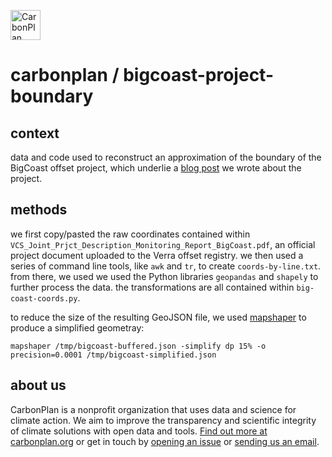 <p align="left" >
<a href='https://carbonplan.org'>
<picture>
  <source media="(prefers-color-scheme: dark)" srcset="https://carbonplan-assets.s3.amazonaws.com/monogram/light-small.png">
  <img alt="CarbonPlan monogram." height="48" src="https://carbonplan-assets.s3.amazonaws.com/monogram/dark-small.png">
</picture>
</a>
</p>

# carbonplan / bigcoast-project-boundary

## context

data and code used to reconstruct an approximation of the boundary of the BigCoast offset project, which underlie a [blog post](https://carbonplan.org/blog/bigcoast-project-boundary) we wrote about the project.


## methods

we first copy/pasted the raw coordinates contained within `VCS_Joint_Prjct_Description_Monitoring_Report_BigCoast.pdf`, an official project document uploaded to the Verra offset registry. we then used a series of command line tools, like `awk` and `tr`, to create `coords-by-line.txt`. from there, we used we used the Python libraries `geopandas` and `shapely` to further process the data. the transformations are all contained within `big-coast-coords.py`. 

to reduce the size of the resulting GeoJSON file, we used [mapshaper](https://github.com/mbloch/mapshaper) to produce a simplified geometray: 

```
mapshaper /tmp/bigcoast-buffered.json -simplify dp 15% -o precision=0.0001 /tmp/bigcoast-simplified.json
```


## about us

CarbonPlan is a nonprofit organization that uses data and science for climate action. We aim to improve the transparency and scientific integrity of climate solutions with open data and tools. [Find out more at carbonplan.org](https://carbonplan.org/) or get in touch by [opening an issue](https://github.com/carbonplan/extreme-heat/issues/new) or [sending us an email](mailto:hello@carbonplan.org).
